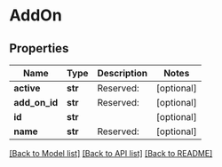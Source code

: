 # AddOn

## Properties
Name | Type | Description | Notes
------------ | ------------- | ------------- | -------------
**active** | **str** | Reserved: | [optional] 
**add_on_id** | **str** | Reserved: | [optional] 
**id** | **str** |  | [optional] 
**name** | **str** | Reserved: | [optional] 

[[Back to Model list]](../README.md#documentation-for-models) [[Back to API list]](../README.md#documentation-for-api-endpoints) [[Back to README]](../README.md)


